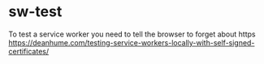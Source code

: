 # sw-test

To test a service worker you need to tell the browser to forget about https
https://deanhume.com/testing-service-workers-locally-with-self-signed-certificates/

